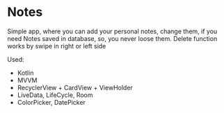 # Notes

Simple app, where you can add your personal notes, change them, if you need
Notes saved in database, so, you never loose them. Delete function works by swipe in right or left side

Used:
 - Kotlin
 - MVVM
 - RecyclerView + CardView + ViewHolder
 - LiveData, LifeCycle, Room
 - ColorPicker, DatePicker

